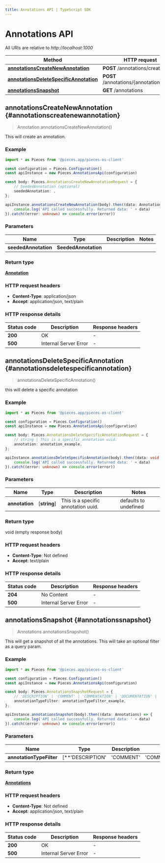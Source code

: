 ```yaml
---
title: Annotations API | TypeScript SDK
---
```


# Annotations API

All URIs are relative to *http://localhost:1000*

Method | HTTP request | Description
------------- | ------------- | -------------
[**annotationsCreateNewAnnotation**](AnnotationsApi#annotationscreatenewannotation) | **POST** /annotations/create | /annotations/create [POST]
[**annotationsDeleteSpecificAnnotation**](AnnotationsApi#annotationsdeletespecificannotation) | **POST** /annotations/\{annotation\}/delete | /annotations/\{annotation\}/delete [POST]
[**annotationsSnapshot**](AnnotationsApi#annotationssnapshot) | **GET** /annotations | /annotations [GET]


## **annotationsCreateNewAnnotation** {#annotationscreatenewannotation}
> Annotation annotationsCreateNewAnnotation()

This will create an annotation.

### Example

```typescript
import * as Pieces from '@pieces.app/pieces-os-client'

const configuration = Pieces.Configuration()
const apiInstance = new Pieces.AnnotationsApi(configuration)

const body: Pieces.AnnotationsCreateNewAnnotationRequest = {
    // SeededAnnotation (optional)
    seededAnnotation: ,
};

apiInstance.annotationsCreateNewAnnotation(body).then((data: Annotation) => {
    console.log('API called successfully. Returned data: ' + data)
}).catch((error: unknown) => console.error(error))
```

### Parameters

Name | Type | Description  | Notes
------------- | ------------- | ------------- | -------------
 **seededAnnotation** | **SeededAnnotation**|  |


### Return type

[**Annotation**](../models/Annotation)

### HTTP request headers

- **Content-Type**: application/json
- **Accept**: application/json, text/plain


### HTTP response details
| Status code | Description | Response headers
|-------------|-------------|------------------
**200** | OK |  -  |
**500** | Internal Server Error |  -  |

## **annotationsDeleteSpecificAnnotation** {#annotationsdeletespecificannotation}
> annotationsDeleteSpecificAnnotation()

this will delete a specific annotation

### Example

```typescript
import * as Pieces from '@pieces.app/pieces-os-client'

const configuration = Pieces.Configuration()
const apiInstance = new Pieces.AnnotationsApi(configuration)

const body: Pieces.AnnotationsDeleteSpecificAnnotationRequest = {
    // string | This is a specific annotation uuid.
    annotation: annotation_example,
};

apiInstance.annotationsDeleteSpecificAnnotation(body).then((data: void (empty response body)) => {
    console.log('API called successfully. Returned data: ' + data)
}).catch((error: unknown) => console.error(error))
```

### Parameters

Name | Type | Description  | Notes
------------- | ------------- | ------------- | -------------
 **annotation** | [**string**] | This is a specific annotation uuid. | defaults to undefined


### Return type

void (empty response body)

### HTTP request headers

- **Content-Type**: Not defined
- **Accept**: text/plain


### HTTP response details
| Status code | Description | Response headers
|-------------|-------------|------------------
**204** | No Content |  -  |
**500** | Internal Server Error |  -  |

## **annotationsSnapshot** {#annotationssnapshot}
> Annotations annotationsSnapshot()

This will get a snapshot of all the annotations.  This will take an optional filter as a query param.

### Example

```typescript
import * as Pieces from '@pieces.app/pieces-os-client'

const configuration = Pieces.Configuration()
const apiInstance = new Pieces.AnnotationsApi(configuration)

const body: Pieces.AnnotationsSnapshotRequest = {
    // 'DESCRIPTION' | 'COMMENT' | 'COMMENTATION' | 'DOCUMENTATION' | 'SUMMARIZATION' | 'SUMMARY' | 'EXPLANATION' | 'GIT_COMMIT' | This is an AnnotationTypeEnum as a optional filter. (optional)
    annotationTypeFilter: annotationTypeFilter_example,
};

apiInstance.annotationsSnapshot(body).then((data: Annotations) => {
    console.log('API called successfully. Returned data: ' + data)
}).catch((error: unknown) => console.error(error))
```

### Parameters

Name | Type | Description  | Notes
------------- | ------------- | ------------- | -------------
 **annotationTypeFilter** | [**&#39;DESCRIPTION&#39; | &#39;COMMENT&#39; | &#39;COMMENTATION&#39; | &#39;DOCUMENTATION&#39; | &#39;SUMMARIZATION&#39; | &#39;SUMMARY&#39; | &#39;EXPLANATION&#39; | &#39;GIT_COMMIT&#39;**]**Array\<&#39;DESCRIPTION&#39; &#124; &#39;COMMENT&#39; &#124; &#39;COMMENTATION&#39; &#124; &#39;DOCUMENTATION&#39; &#124; &#39;SUMMARIZATION&#39; &#124; &#39;SUMMARY&#39; &#124; &#39;EXPLANATION&#39; &#124; &#39;GIT_COMMIT&#39;\>** | This is an AnnotationTypeEnum as a optional filter. | (optional) defaults to undefined


### Return type

[**Annotations**](../models/Annotations)

### HTTP request headers

- **Content-Type**: Not defined
- **Accept**: application/json, text/plain


### HTTP response details
| Status code | Description | Response headers
|-------------|-------------|------------------
**200** | OK |  -  |
**500** | Internal Server Error |  -  |


